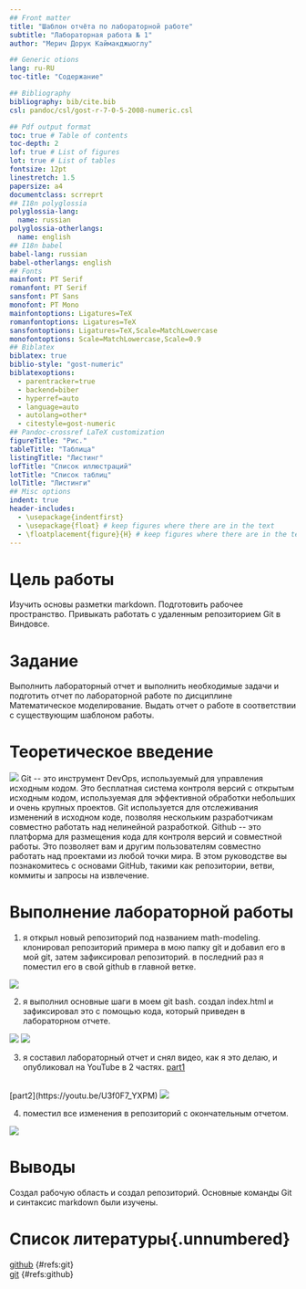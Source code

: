 ```yaml
---
## Front matter
title: "Шаблон отчёта по лабораторной работе"
subtitle: "Лабораторная работа № 1"
author: "Мерич Дорук Каймакджыоглу"

## Generic otions
lang: ru-RU
toc-title: "Содержание"

## Bibliography
bibliography: bib/cite.bib
csl: pandoc/csl/gost-r-7-0-5-2008-numeric.csl

## Pdf output format
toc: true # Table of contents
toc-depth: 2
lof: true # List of figures
lot: true # List of tables
fontsize: 12pt
linestretch: 1.5
papersize: a4
documentclass: scrreprt
## I18n polyglossia
polyglossia-lang:
  name: russian
polyglossia-otherlangs:
  name: english
## I18n babel
babel-lang: russian
babel-otherlangs: english
## Fonts
mainfont: PT Serif
romanfont: PT Serif
sansfont: PT Sans
monofont: PT Mono
mainfontoptions: Ligatures=TeX
romanfontoptions: Ligatures=TeX
sansfontoptions: Ligatures=TeX,Scale=MatchLowercase
monofontoptions: Scale=MatchLowercase,Scale=0.9
## Biblatex
biblatex: true
biblio-style: "gost-numeric"
biblatexoptions:
  - parentracker=true
  - backend=biber
  - hyperref=auto
  - language=auto
  - autolang=other*
  - citestyle=gost-numeric
## Pandoc-crossref LaTeX customization
figureTitle: "Рис."
tableTitle: "Таблица"
listingTitle: "Листинг"
lofTitle: "Список иллюстраций"
lotTitle: "Список таблиц"
lolTitle: "Листинги"
## Misc options
indent: true
header-includes:
  - \usepackage{indentfirst}
  - \usepackage{float} # keep figures where there are in the text
  - \floatplacement{figure}{H} # keep figures where there are in the text
---
```


# Цель работы
Изучить основы разметки markdown. Подготовить рабочее пространство. Привыкать работать с удаленным репозиторием Git в Виндовсе.


# Задание
Выполнить лабораторный отчет и выполнить необходимые задачи и подготить отчет по лабораторной работе по дисциплине Математическое моделирование.
Выдать отчет о работе в соответствии с существующим шаблоном работы.


# Теоретическое введение
<img src="https://github.com/dorukme123/math-modelling/tree/main/labs/lab01/report/report/image/git.png"/>
Git -- это инструмент DevOps, используемый для управления исходным кодом. Это бесплатная система контроля версий с открытым исходным кодом, используемая для эффективной обработки небольших и очень крупных проектов. Git используется для отслеживания изменений в исходном коде, позволяя нескольким разработчикам совместно работать над нелинейной разработкой.
Github -- это платформа для размещения кода для контроля версий и совместной работы. Это позволяет вам и другим пользователям совместно работать над проектами из любой точки мира. В этом руководстве вы познакомитесь с основами GitHub, такими как репозитории, ветви, коммиты и запросы на извлечение.


# Выполнение лабораторной работы

1. я открыл новый репозиторий под названием math-modeling. клонировал репозиторий примера в мою папку git и добавил его в мой git, затем зафиксировал репозиторий. в последний раз я поместил его в свой github в главной ветке.
<img src="https://github.com/dorukme123/math-modelling/tree/main/labs/lab01/report/report/image/1.jpg"/>

2. я выполнил основные шаги в моем git bash. создал index.html и зафиксировал это с помощью кода, который приведен в лабораторном отчете.
<img src="https://github.com/dorukme123/math-modelling/tree/main/labs/lab01/report/report/image/1.2.jpg"/>
<img src="https://github.com/dorukme123/math-modelling/tree/main/labs/lab01/report/report/image/1.2code.jpg"/>

3. я составил лабораторный отчет и снял видео, как я это делаю, и опубликовал на YouTube в 2 частях.
[part1](https://youtu.be/gfyv3sH8NGs)
<br>
[part2](https://youtu.be/U3f0F7_YXPM)
<img src="https://github.com/dorukme123/math-modelling/tree/main/labs/lab01/report/report/image/video.jpg"/>

4. поместил все изменения в репозиторий с окончательным отчетом.
<img src="https://github.com/dorukme123/math-modelling/tree/main/labs/lab01/report/report/image/push.jpg"/>


# Выводы

Создал рабочую область и создал репозиторий. Основные команды Git и синтаксис markdown были изучены.

# Список литературы{.unnumbered}

[github](https://github.com) {#refs:git}
<br>
[git](https://git-scm.com) {#refs:github}
